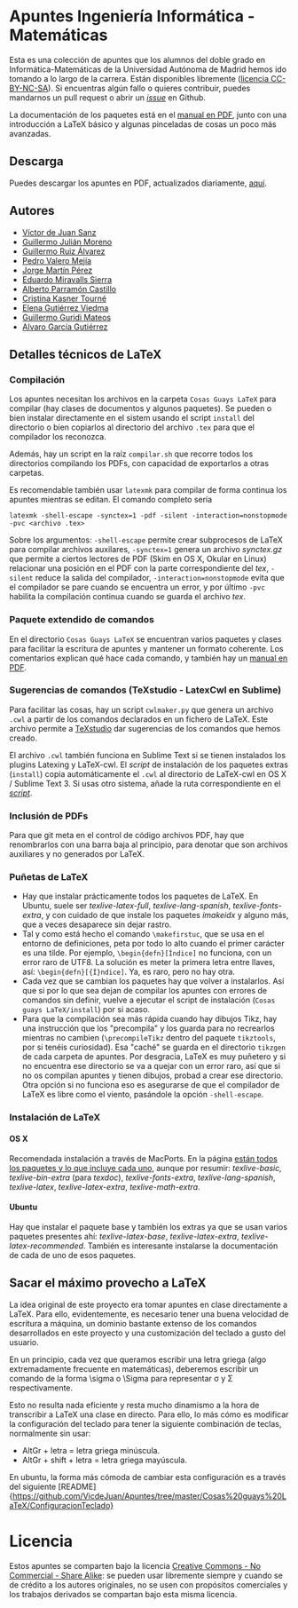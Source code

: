 # Apuntes Ingeniería Informática - Matemáticas

Esta es una colección de apuntes que los alumnos del doble grado en Informática-Matemáticas de la Universidad Autónoma de Madrid hemos ido tomando a lo largo de la carrera. Están disponibles libremente ([licencia CC-BY-NC-SA](#licencia)). Si encuentras algún fallo o quieres contribuir, puedes mandarnos un pull request o abrir un [_issue_](https://github.com/VicDeJuan/Apuntes/issues) en Github.

La documentación de los paquetes está en el [manual en PDF](https://github.com/VicdeJuan/Apuntes/raw/master/Cosas%20guays%20LaTeX/Manual/_Manual.pdf), junto con una introducción a LaTeX básico y algunas pinceladas de cosas un poco más avanzadas.

## Descarga

Puedes descargar los apuntes en PDF, actualizados diariamente, [aquí](https://www.dropbox.com/sh/kbymf37cykz77ha/AADuRd3CoU6UUCZMtK0GdEtPa?dl=0).

## Autores

* [Víctor de Juan Sanz](http://github.com/VicDeJuan)
* [Guillermo Julián Moreno](http://github.com/gjulianm)
* [Guillermo Ruiz Álvarez](http://github.com/guillermoruizalv)
* [Pedro Valero Mejía](http://github.com/pevalme)
* [Jorge Martín Pérez](https://github.com/MartinPJorge)
* [Eduardo Miravalls Sierra](https://github.com/EduardoMiravalls)
* [Alberto Parramón Castillo](https://github.com/AlbertoParramon)
* [Cristina Kasner Tourné](https://github.com/ckasner)
* [Elena Gutiérrez Viedma](https://github.com/elenagutiv)
* [Guillermo Guridi Mateos](https://github.com/erpheus)
* [Alvaro García Gutiérrez](https://github.com/bl4ckwolf)

## Detalles técnicos de LaTeX

### Compilación

Los apuntes necesitan los archivos en la carpeta `Cosas Guays LaTeX` para compilar (hay clases de documentos y algunos paquetes). Se pueden o bien instalar directamente en el sistem usando el script `install` del directorio o bien copiarlos al directorio del archivo `.tex` para que el compilador los reconozca.

Además, hay un script en la raíz `compilar.sh` que recorre todos los directorios compilando los PDFs, con capacidad de exportarlos a otras carpetas.

Es recomendable también usar `latexmk` para compilar de forma continua los apuntes mientras se editan. El comando completo sería

```
latexmk -shell-escape -synctex=1 -pdf -silent -interaction=nonstopmode -pvc <archivo .tex>
```

Sobre los argumentos: `-shell-escape` permite crear subprocesos de LaTeX para compilar archivos auxilares, `-synctex=1` genera un archivo _synctex.gz_ que permite a ciertos lectores de PDF (Skim en OS X, Okular en Linux) relacionar una posición en el PDF con la parte correspondiente del _tex_, `-silent` reduce la salida del compilador, `-interaction=nonstopmode` evita que el compilador se pare cuando se encuentra un error, y por último `-pvc` habilita la compilación continua cuando se guarda el archivo _tex_.

### Paquete extendido de comandos

En el directorio `Cosas Guays LaTeX` se encuentran varios paquetes y clases para facilitar la escritura de apuntes y mantener un formato coherente. Los comentarios explican qué hace cada comando, y también hay un [manual en PDF](https://github.com/VicdeJuan/Apuntes/raw/master/Cosas%20guays%20LaTeX/Manual/_Manual.pdf).

### Sugerencias de comandos (TeXstudio - LatexCwl en Sublime)

Para facilitar las cosas, hay un script `cwlmaker.py` que genera un archivo `.cwl` a partir de los comandos declarados en un fichero de LaTeX. Este archivo permite a [TeXstudio](http://texstudio.sourceforge.net/) dar sugerencias de los comandos que hemos creado.

El archivo `.cwl` también funciona en Sublime Text si se tienen instalados los plugins Latexing y LaTeX-cwl. El _script_ de instalación de los paquetes extras (`install`) copia automáticamente el `.cwl` al directorio de LaTeX-cwl en OS X / Sublime Text 3. Si usas otro sistema, añade la ruta correspondiente en el [_script_](https://github.com/VicdeJuan/Apuntes/blob/master/Cosas%20guays%20LaTeX/install).

### Inclusión de PDFs

Para que git meta en el control de código archivos PDF, hay que renombrarlos con una barra baja al principio, para denotar que son archivos auxiliares y no generados por LaTeX.

### Puñetas de LaTeX

* Hay que instalar prácticamente todos los paquetes de LaTeX. En Ubuntu, suele ser _texlive-latex-full_, _texlive-lang-spanish_, _texlive-fonts-extra_, y con cuidado de que instale los paquetes _imakeidx_ y alguno más, que a veces desaparece sin dejar rastro.
* Tal y como está hecho el comando `\makefirstuc`, que se usa en el entorno de definiciones, peta por todo lo alto cuando el primer carácter es una tilde. Por ejemplo, `\begin{defn}[Índice]` no funciona, con un error raro de UTF8. La solución es meter la primera letra entre llaves, así: `\begin{defn}[{Í}ndice]`. Ya, es raro, pero no hay otra.
* Cada vez que se cambian los paquetes hay que volver a instalarlos. Así que si por lo que sea dejan de compilar los apuntes con errores de comandos sin definir, vuelve a ejecutar el script de instalación (`Cosas guays LaTeX/install`) por si acaso.
* Para que la compilación sea más rápida cuando hay dibujos Tikz, hay una instrucción que los "precompila" y los guarda para no recrearlos mientras no cambien (`\precompileTikz` dentro del paquete `tikztools`, por si tenéis curiosidad). Esa "caché" se guarda en el directorio `tikzgen` de cada carpeta de apuntes. Por desgracia, LaTeX es muy puñetero y si no encuentra ese directorio se va a quejar con un error raro, así que si no os compilan apuntes y tienen dibujos, probad a crear ese directorio. Otra opción si no funciona eso es asegurarse de que el compilador de LaTeX es libre como el viento, pasándole la opción `-shell-escape`.

### Instalación de LaTeX

#### OS X

Recomendada instalación a través de MacPorts. En la página [están todos los paquetes y lo que incluye cada uno](https://trac.macports.org/wiki/TeXLivePackages), aunque por resumir: _texlive-basic, texlive-bin-extra_ (para _texdoc_), _texlive-fonts-extra_, _texlive-lang-spanish_, _texlive-latex_, _texlive-latex-extra_, _texlive-math-extra_.

#### Ubuntu

Hay que instalar el paquete base y también los extras ya que se usan varios paquetes presentes ahí: _texlive-latex-base_, _texlive-latex-extra_, _texlive-latex-recommended_. También es interesante instalarse la documentación de cada de uno de esos paquetes.


## Sacar el máximo provecho a LaTeX

La idea original de este proyecto era tomar apuntes en clase directamente a LaTeX. Para ello, evidentemente, es necesario tener una buena velocidad de escritura a máquina, un dominio bastante extenso de los comandos desarrollados en este proyecto y una customización del teclado a gusto del usuario.

En un principio, cada vez que queramos escribir una letra griega (algo extremadamente frecuente en matemáticas), deberemos escribir un comando de la forma \sigma o \Sigma para representar σ y Σ respectivamente.

Esto no resulta nada eficiente y resta mucho dinamismo a la hora de transcribir a LaTeX una clase en directo. Para ello, lo más cómo es modificar la configuración del teclado para tener la siguiente combinación de teclas, normalmente sin usar:

* AltGr + letra = letra griega minúscula.
* AltGr + shift + letra = letra griega mayúscula.

En ubuntu, la forma más cómoda de cambiar esta configuración es a través del siguiente [README]{https://github.com/VicdeJuan/Apuntes/tree/master/Cosas%20guays%20LaTeX/ConfiguracionTeclado}

# Licencia

Estos apuntes se comparten bajo la licencia [Creative Commons - No Commercial - Share Alike](http://creativecommons.org/licenses/by-nc-sa/4.0/legalcode): se pueden usar libremente siempre y cuando se de crédito a los autores originales, no se usen con propósitos comerciales y los trabajos derivados se compartan bajo esta misma licencia.
